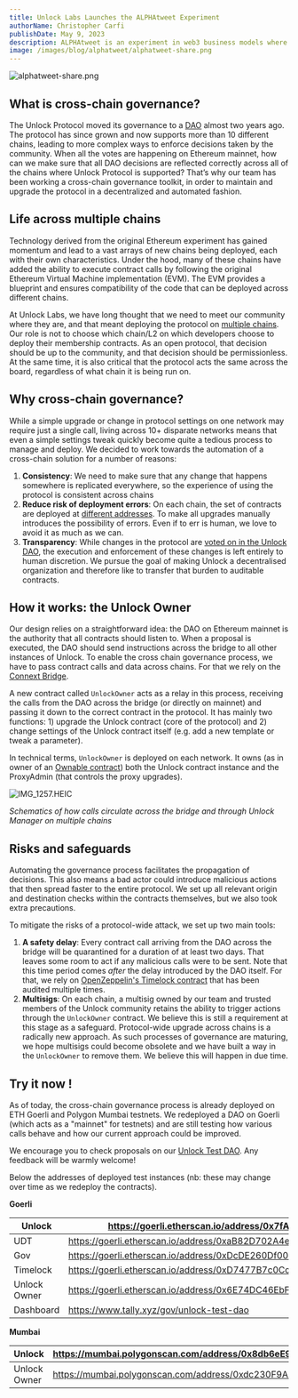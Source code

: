 ```yaml
---
title: Unlock Labs Launches the ALPHAtweet Experiment
authorName: Christopher Carfi
publishDate: May 9, 2023
description: ALPHAtweet is an experiment in web3 business models where creators and their community both share in the upside of creating and sharing content across social networks.
image: /images/blog/alphatweet/alphatweet-share.png
---
```


![alphatweet-share.png](/images/blog/alphatweet/alphatweet-share.png)

## What is cross-chain governance?

The Unlock Protocol moved its governance to a [DAO](https://docs.unlock-protocol.com/governance/unlock-dao) almost two years ago. The protocol has since grown and now supports more than 10 different chains, leading to more complex ways to enforce decisions taken by the community. When all the votes are happening on Ethereum mainnet, how can we make sure that all DAO decisions are reflected correctly across all of the chains where Unlock Protocol is supported? That’s why our team has been working a cross-chain governance toolkit, in order to maintain and upgrade the protocol in a decentralized and automated fashion.

## Life across multiple chains

Technology derived from the original Ethereum experiment has gained momentum and lead to a vast arrays of new chains being deployed, each with their own characteristics. Under the hood, many of these chains have added the ability to execute contract calls by following the original Ethereum Virtual Machine implementation (EVM). The EVM provides a blueprint and ensures compatibility of the code that can be deployed across different chains.

At Unlock Labs, we have long thought that we need to meet our community where they are, and that meant deploying the protocol on [multiple chains](https://docs.unlock-protocol.com/core-protocol/unlock/networks). Our role is not to choose which chain/L2 on which developers choose to deploy their membership contracts. As an open protocol, that decision should be up to the community, and that decision should be permissionless. At the same time, it is also critical that the protocol acts the same across the board, regardless of what chain it is being run on.

## Why cross-chain governance?

While a simple upgrade or change in protocol settings on one network may require just a single call, living across 10+ disparate networks means that even a simple settings tweak quickly become quite a tedious process to manage and deploy. We decided to work towards the automation of a cross-chain solution for a number of reasons:

1. **Consistency**: We need to make sure that any change that happens somewhere is replicated everywhere, so the experience of using the protocol is consistent across chains
2. **Reduce risk of deployment errors**: On each chain, the set of contracts are deployed at [different addresses](https://www.npmjs.com/package/@unlock-protocol/networks). To make all upgrades manually introduces the possibility of errors. Even if to err is human, we love to avoid it as much as we can.
3. **Transparency**: While changes in the protocol are [voted on in the Unlock DAO](https://unlock-protocol.com/guides/delegation/), the execution and enforcement of these changes is left entirely to human discretion. We pursue the goal of making Unlock a decentralised organization and therefore like to transfer that burden to auditable contracts.

## How it works: the Unlock Owner

Our design relies on a straightforward idea: the DAO on Ethereum mainnet is the authority that all contracts should listen to. When a proposal is executed, the DAO should send instructions across the bridge to all other instances of Unlock. To enable the cross chain governance process, we have to pass contract calls and data across chains. For that we rely on the [Connext Bridge](https://www.connext.network/).

A new contract called `UnlockOwner` acts as a relay in this process, receiving the calls from the DAO across the bridge (or directly on mainnet) and passing it down to the correct contract in the protocol. It has mainly two functions: 1) upgrade the Unlock contract (core of the protocol) and 2) change settings of the Unlock contract itself (e.g. add a new template or tweak a parameter).

In technical terms, `UnlockOwner` is deployed on each network. It owns (as in owner of an [Ownable contract](https://docs.openzeppelin.com/contracts/4.x/access-control#ownership-and-ownable)) both the Unlock contract instance and the ProxyAdmin (that controls the proxy upgrades).

![IMG_1257.HEIC](How%20the%20Unlock%20DAO%20Implemented%20Cross-chain%20Governa%209898c687d4eb4948b14b5a2df959e40d/IMG_1257.heic)

*Schematics of how calls circulate across the bridge and through Unlock Manager on multiple chains*

## Risks and safeguards

Automating the governance process facilitates the propagation of decisions. This also means a bad actor could introduce malicious actions that then spread faster to the entire protocol. We set up all relevant origin and destination checks within the contracts themselves, but we also took extra precautions.

To mitigate the risks of a protocol-wide attack, we set up two main tools:

1. **A safety delay**: Every contract call arriving from the DAO across the bridge will be quarantined for a duration of at least two days. That leaves some room to act if any malicious calls were to be sent. Note that this time period comes *after* the delay introduced by the DAO itself. For that, we rely on [OpenZeppelin's Timelock contract](https://docs.openzeppelin.com/contracts/4.x/governance#timelock) that has been audited multiple times.
2. **Multisigs**: On each chain, a multisig owned by our team and trusted members of the Unlock community retains the ability to trigger actions through the `UnlockOwner` contract. We believe this is still a requirement at this stage as a safeguard. Protocol-wide upgrade across chains is a radically new approach. As such processes of governance are maturing, we hope multisigs could become obsolete and we have built a way in the `UnlockOwner` to remove them. We believe this will happen in due time.

## Try it now !

As of today, the cross-chain governance process is already deployed on ETH Goerli and Polygon Mumbai testnets. We redeployed a DAO on Goerli (which acts as a "mainnet" for testnets) and are still testing how various calls behave and how our current approach could be improved. 

We encourage you to check proposals on our [Unlock Test DAO](https://www.tally.xyz/gov/unlock-test-dao). Any feedback will be warmly welcome!

Below the addresses of deployed test instances (nb: these may change over time as we redeploy the contracts).

**Goerli**

| Unlock  | https://goerli.etherscan.io/address/0x7fA9F695856269E1415b2d373b35037159E2F94C |
| --- | --- |
| UDT | https://goerli.etherscan.io/address/0xaB82D702A4e0cD165072C005dc504A21c019718F#readProxyContract |
| Gov | https://goerli.etherscan.io/address/0xDcDE260Df00ba86889e8B112DfBe1A4945B35CA9 |
| Timelock | https://goerli.etherscan.io/address/0xD7477B7c0CdA4204Cf860e4c27486061b15a5AC3 |
| Unlock Owner | https://goerli.etherscan.io/address/0x6E74DC46EbF2cDB75B72Ab1dCAe3C98c7E9d28a1 |
| Dashboard | https://www.tally.xyz/gov/unlock-test-dao |

**Mumbai**

| Unlock | https://mumbai.polygonscan.com/address/0x8db6eE991C6C3CB2b6228b558c1b3D6EA474cB42#writeProxyContract |
| --- | --- |
| Unlock Owner | https://mumbai.polygonscan.com/address/0xdc230F9A08918FaA5ae48B8E13647789A8B6dD46 |
